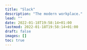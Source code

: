 ```yaml
---
title: "Slack"
description: "The modern workplace."
lead: ""
date: 2022-01-18T19:58:14+01:00
lastmod: 2022-01-18T19:58:14+01:00
draft: false
images: []
toc: true
---
```

